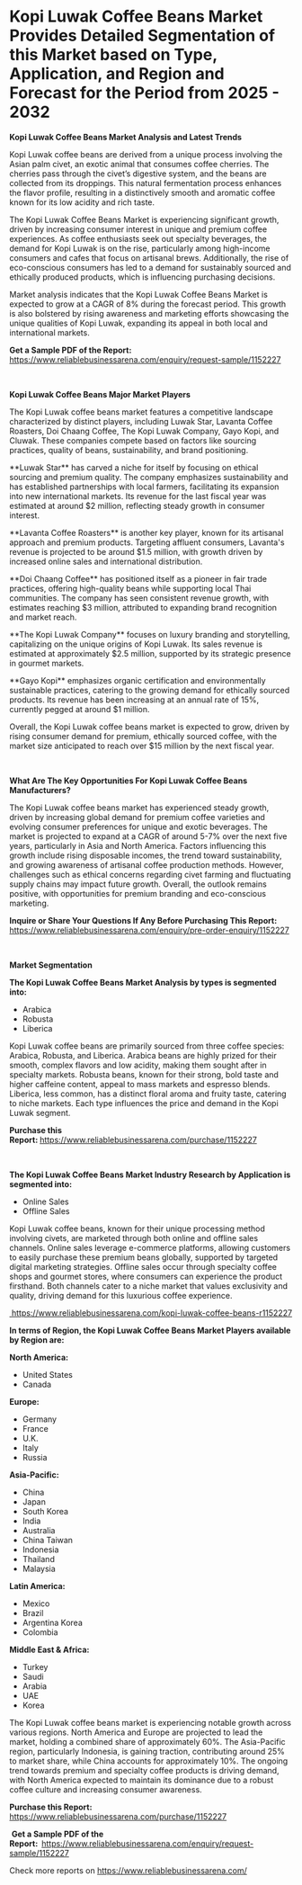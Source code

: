 <p><h1>Kopi Luwak Coffee Beans Market Provides Detailed Segmentation of this Market based on Type, Application, and Region and Forecast for the Period from 2025 - 2032</h1></p><p><strong>Kopi Luwak Coffee Beans Market Analysis and Latest Trends</strong></p>
<p><p>Kopi Luwak coffee beans are derived from a unique process involving the Asian palm civet, an exotic animal that consumes coffee cherries. The cherries pass through the civet’s digestive system, and the beans are collected from its droppings. This natural fermentation process enhances the flavor profile, resulting in a distinctively smooth and aromatic coffee known for its low acidity and rich taste.</p><p>The Kopi Luwak Coffee Beans Market is experiencing significant growth, driven by increasing consumer interest in unique and premium coffee experiences. As coffee enthusiasts seek out specialty beverages, the demand for Kopi Luwak is on the rise, particularly among high-income consumers and cafes that focus on artisanal brews. Additionally, the rise of eco-conscious consumers has led to a demand for sustainably sourced and ethically produced products, which is influencing purchasing decisions.</p><p>Market analysis indicates that the Kopi Luwak Coffee Beans Market is expected to grow at a CAGR of 8% during the forecast period. This growth is also bolstered by rising awareness and marketing efforts showcasing the unique qualities of Kopi Luwak, expanding its appeal in both local and international markets.</p></p>
<p><strong>Get a Sample PDF of the Report:&nbsp;</strong> <a href="https://www.reliablebusinessarena.com/enquiry/request-sample/1152227?utm_campaign=3501&utm_medium=2&utm_source=Github&utm_content=ia&utm_term=07042025&utm_id=kopi-luwak-coffee-beans">https://www.reliablebusinessarena.com/enquiry/request-sample/1152227</a></p>
<p>&nbsp;</p>
<p><strong>Kopi Luwak Coffee Beans Major Market Players</strong></p>
<p><p>The Kopi Luwak coffee beans market features a competitive landscape characterized by distinct players, including Luwak Star, Lavanta Coffee Roasters, Doi Chaang Coffee, The Kopi Luwak Company, Gayo Kopi, and Cluwak. These companies compete based on factors like sourcing practices, quality of beans, sustainability, and brand positioning.</p><p>**Luwak Star** has carved a niche for itself by focusing on ethical sourcing and premium quality. The company emphasizes sustainability and has established partnerships with local farmers, facilitating its expansion into new international markets. Its revenue for the last fiscal year was estimated at around $2 million, reflecting steady growth in consumer interest.</p><p>**Lavanta Coffee Roasters** is another key player, known for its artisanal approach and premium products. Targeting affluent consumers, Lavanta's revenue is projected to be around $1.5 million, with growth driven by increased online sales and international distribution.</p><p>**Doi Chaang Coffee** has positioned itself as a pioneer in fair trade practices, offering high-quality beans while supporting local Thai communities. The company has seen consistent revenue growth, with estimates reaching $3 million, attributed to expanding brand recognition and market reach.</p><p>**The Kopi Luwak Company** focuses on luxury branding and storytelling, capitalizing on the unique origins of Kopi Luwak. Its sales revenue is estimated at approximately $2.5 million, supported by its strategic presence in gourmet markets.</p><p>**Gayo Kopi** emphasizes organic certification and environmentally sustainable practices, catering to the growing demand for ethically sourced products. Its revenue has been increasing at an annual rate of 15%, currently pegged at around $1 million.</p><p>Overall, the Kopi Luwak coffee beans market is expected to grow, driven by rising consumer demand for premium, ethically sourced coffee, with the market size anticipated to reach over $15 million by the next fiscal year.</p></p>
<p>&nbsp;</p>
<p><strong>What Are The Key Opportunities For Kopi Luwak Coffee Beans Manufacturers?</strong></p>
<p><p>The Kopi Luwak coffee beans market has experienced steady growth, driven by increasing global demand for premium coffee varieties and evolving consumer preferences for unique and exotic beverages. The market is projected to expand at a CAGR of around 5-7% over the next five years, particularly in Asia and North America. Factors influencing this growth include rising disposable incomes, the trend toward sustainability, and growing awareness of artisanal coffee production methods. However, challenges such as ethical concerns regarding civet farming and fluctuating supply chains may impact future growth. Overall, the outlook remains positive, with opportunities for premium branding and eco-conscious marketing.</p></p>
<p><strong>Inquire or Share Your Questions If Any Before Purchasing This Report:</strong> <a href="https://www.reliablebusinessarena.com/enquiry/pre-order-enquiry/1152227?utm_campaign=3501&utm_medium=2&utm_source=Github&utm_content=ia&utm_term=07042025&utm_id=kopi-luwak-coffee-beans">https://www.reliablebusinessarena.com/enquiry/pre-order-enquiry/1152227</a></p>
<p>&nbsp;</p>
<p><strong>Market Segmentation</strong></p>
<p><strong>The Kopi Luwak Coffee Beans Market Analysis by types is segmented into:</strong></p>
<p><ul><li>Arabica</li><li>Robusta</li><li>Liberica</li></ul></p>
<p><p>Kopi Luwak coffee beans are primarily sourced from three coffee species: Arabica, Robusta, and Liberica. Arabica beans are highly prized for their smooth, complex flavors and low acidity, making them sought after in specialty markets. Robusta beans, known for their strong, bold taste and higher caffeine content, appeal to mass markets and espresso blends. Liberica, less common, has a distinct floral aroma and fruity taste, catering to niche markets. Each type influences the price and demand in the Kopi Luwak segment.</p></p>
<p><strong>Purchase this Report:&nbsp;</strong><a href="https://www.reliablebusinessarena.com/purchase/1152227?utm_campaign=3501&utm_medium=2&utm_source=Github&utm_content=ia&utm_term=07042025&utm_id=kopi-luwak-coffee-beans">https://www.reliablebusinessarena.com/purchase/1152227</a></p>
<p>&nbsp;</p>
<p><strong>The Kopi Luwak Coffee Beans Market Industry Research by Application is segmented into:</strong></p>
<p><ul><li>Online Sales</li><li>Offline Sales</li></ul></p>
<p><p>Kopi Luwak coffee beans, known for their unique processing method involving civets, are marketed through both online and offline sales channels. Online sales leverage e-commerce platforms, allowing customers to easily purchase these premium beans globally, supported by targeted digital marketing strategies. Offline sales occur through specialty coffee shops and gourmet stores, where consumers can experience the product firsthand. Both channels cater to a niche market that values exclusivity and quality, driving demand for this luxurious coffee experience.</p></p>
<p><a href="https://www.reliablebusinessarena.com/kopi-luwak-coffee-beans-r1152227?utm_campaign=3501&utm_medium=2&utm_source=Github&utm_content=ia&utm_term=07042025&utm_id=kopi-luwak-coffee-beans">&nbsp;https://www.reliablebusinessarena.com/kopi-luwak-coffee-beans-r1152227</a></p>
<p><strong>In terms of Region, the Kopi Luwak Coffee Beans Market Players available by Region are:</strong></p>
<p>
    <p> <strong> North America: </strong>
        <ul>
            <li>United States</li>
            <li>Canada</li>
        </ul>
        </p> 
    <p> <strong> Europe: </strong>
        <ul>
            <li>Germany</li>
            <li>France</li>
            <li>U.K.</li>
            <li>Italy</li>
            <li>Russia</li>
        </ul>
        </p> 
    <p> <strong> Asia-Pacific: </strong>
        <ul>
            <li>China</li>
            <li>Japan</li>
            <li>South Korea</li>
            <li>India</li>
            <li>Australia</li>
            <li>China Taiwan</li>
            <li>Indonesia</li>
            <li>Thailand</li>
            <li>Malaysia</li>
        </ul>
        </p> 
    <p> <strong> Latin America: </strong>
        <ul>
            <li>Mexico</li>
            <li>Brazil</li>
            <li>Argentina Korea</li>
            <li>Colombia</li>
        </ul>
        </p> 
    <p> <strong> Middle East & Africa: </strong>
        <ul>
            <li>Turkey</li>
            <li>Saudi</li>
            <li>Arabia</li>
            <li>UAE</li>
            <li>Korea</li>
        </ul>
    </p>
    </p>
<p><p>The Kopi Luwak coffee beans market is experiencing notable growth across various regions. North America and Europe are projected to lead the market, holding a combined share of approximately 60%. The Asia-Pacific region, particularly Indonesia, is gaining traction, contributing around 25% to market share, while China accounts for approximately 10%. The ongoing trend towards premium and specialty coffee products is driving demand, with North America expected to maintain its dominance due to a robust coffee culture and increasing consumer awareness.</p></p>
<p><strong>Purchase this Report: </strong><a href="https://www.reliablebusinessarena.com/purchase/1152227?utm_campaign=3501&utm_medium=2&utm_source=Github&utm_content=ia&utm_term=07042025&utm_id=kopi-luwak-coffee-beans">https://www.reliablebusinessarena.com/purchase/1152227</a></p>
<p>&nbsp;<strong>Get a Sample PDF of the Report:&nbsp;&nbsp;</strong><a href="https://www.reliablebusinessarena.com/enquiry/request-sample/1152227?utm_campaign=3501&utm_medium=2&utm_source=Github&utm_content=ia&utm_term=07042025&utm_id=kopi-luwak-coffee-beans">https://www.reliablebusinessarena.com/enquiry/request-sample/1152227</a></p>
<p><strong></strong></p>
<p>Check more reports on <a href="https://www.reliablebusinessarena.com/?utm_campaign=3501&utm_medium=2&utm_source=Github&utm_content=ia&utm_term=07042025&utm_id=kopi-luwak-coffee-beans">https://www.reliablebusinessarena.com/</a></p>